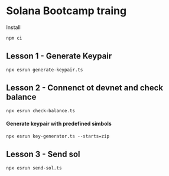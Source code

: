 # Solana Bootcamp traing

Install
```
npm ci
```

## Lesson 1 - Generate Keypair
```
npx esrun generate-keypair.ts
```

## Lesson 2 - Connenct ot devnet and check balance
```
npx esrun check-balance.ts
```

#### Generate keypair with predefined simbols
```
npx esrun key-generator.ts --starts=zip
``` 

## Lesson 3 - Send sol
```
npx esrun send-sol.ts
```